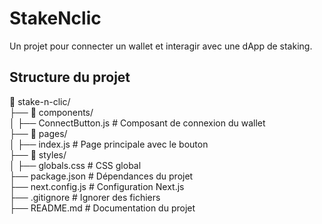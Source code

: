 # StakeNclic

Un projet pour connecter un wallet et interagir avec une dApp de staking.

## Structure du projet
📂 stake-n-clic/  
├── 📂 components/  
│   ├── ConnectButton.js  # Composant de connexion du wallet  
├── 📂 pages/  
│   ├── index.js          # Page principale avec le bouton  
├── 📂 styles/  
│   ├── globals.css       # CSS global  
├── package.json          # Dépendances du projet  
├── next.config.js        # Configuration Next.js  
├── .gitignore            # Ignorer des fichiers  
├── README.md             # Documentation du projet  
